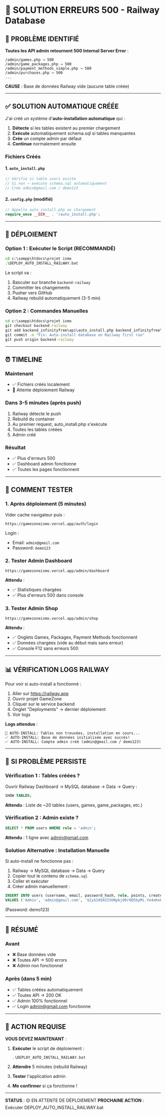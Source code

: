 # 🔧 SOLUTION ERREURS 500 - Railway Database

## 🎯 PROBLÈME IDENTIFIÉ

**Toutes les API admin retournent 500 Internal Server Error** :
```
/admin/games.php → 500
/admin/game_packages.php → 500  
/admin/payment_methods_simple.php → 500
/admin/purchases.php → 500
...
```

**CAUSE** : Base de données Railway vide (aucune table créée)

---

## ✅ SOLUTION AUTOMATIQUE CRÉÉE

J'ai créé un système d'**auto-installation automatique** qui :

1. **Détecte** si les tables existent au premier chargement
2. **Exécute** automatiquement schema.sql si tables manquantes
3. **Crée** un compte admin par défaut
4. **Continue** normalement ensuite

### Fichiers Créés

#### 1. `auto_install.php`
```php
// Vérifie si table users existe
// Si non → exécute schema.sql automatiquement
// Crée admin@gmail.com / demo123
```

#### 2. `config.php` (modifié)
```php
// Appelle auto_install.php au chargement
require_once __DIR__ . '/auto_install.php';
```

---

## 🚀 DÉPLOIEMENT

### Option 1 : Exécuter le Script (RECOMMANDÉ)

```cmd
cd c:\xampp\htdocs\projet ismo
.\DEPLOY_AUTO_INSTALL_RAILWAY.bat
```

Le script va :
1. Basculer sur branche `backend-railway`
2. Committer les changements
3. Pusher vers GitHub
4. Railway rebuild automatiquement (3-5 min)

### Option 2 : Commandes Manuelles

```cmd
cd c:\xampp\htdocs\projet ismo
git checkout backend-railway
git add backend_infinityfree\api\auto_install.php backend_infinityfree\api\config.php
git commit -m "Fix: Auto-install database on Railway first run"
git push origin backend-railway
```

---

## ⏰ TIMELINE

### Maintenant
- ✅ Fichiers créés localement
- 🔄 Attente déploiement Railway

### Dans 3-5 minutes (après push)
1. Railway détecte le push
2. Rebuild du container
3. Au premier request, auto_install.php s'exécute
4. Toutes les tables créées
5. Admin créé

### Résultat
- ✅ Plus d'erreurs 500
- ✅ Dashboard admin fonctionne
- ✅ Toutes les pages fonctionnent

---

## 🧪 COMMENT TESTER

### 1. Après déploiement (5 minutes)

Vider cache navigateur puis :

```
https://gamezoneismo.vercel.app/auth/login
```

Login :
- Email: `admin@gmail.com`
- Password: `demo123`

### 2. Tester Admin Dashboard

```
https://gamezoneismo.vercel.app/admin/dashboard
```

**Attendu** : 
- ✅ Statistiques chargées
- ✅ Plus d'erreurs 500 dans console

### 3. Tester Admin Shop

```
https://gamezoneismo.vercel.app/admin/shop
```

**Attendu** :
- ✅ Onglets Games, Packages, Payment Methods fonctionnent
- ✅ Données chargées (vide au début mais sans erreur)
- ✅ Console F12 sans erreurs 500

---

## 📊 VÉRIFICATION LOGS RAILWAY

Pour voir si auto-install a fonctionné :

1. Aller sur https://railway.app
2. Ouvrir projet GameZone
3. Cliquer sur le service backend
4. Onglet "Deployments" → dernier déploiement
5. Voir logs

**Logs attendus** :
```
🔄 AUTO-INSTALL: Tables non trouvées, installation en cours...
✅ AUTO-INSTALL: Base de données initialisée avec succès!
✅ AUTO-INSTALL: Compte admin créé (admin@gmail.com / demo123)
```

---

## 🔄 SI PROBLÈME PERSISTE

### Vérification 1 : Tables créées ?

Ouvrir Railway Dashboard → MySQL database → Data → Query :
```sql
SHOW TABLES;
```

**Attendu** : Liste de ~20 tables (users, games, game_packages, etc.)

### Vérification 2 : Admin existe ?

```sql
SELECT * FROM users WHERE role = 'admin';
```

**Attendu** : 1 ligne avec admin@gmail.com

### Solution Alternative : Installation Manuelle

Si auto-install ne fonctionne pas :

1. Railway → MySQL database → Data → Query
2. Copier tout le contenu de `schema.sql`
3. Coller et exécuter
4. Créer admin manuellement :
```sql
INSERT INTO users (username, email, password_hash, role, points, created_at, updated_at) 
VALUES ('Admin', 'admin@gmail.com', '$2y$10$92IXUNpkjO0rOQ5byMi.Ye4oKoEa3Ro9llC/.og/at2.uheWG/igi', 'admin', 0, NOW(), NOW());
```
(Password: demo123)

---

## 🎯 RÉSUMÉ

### Avant
- ❌ Base données vide
- ❌ Toutes API → 500 errors
- ❌ Admin non fonctionnel

### Après (dans 5 min)
- ✅ Tables créées automatiquement
- ✅ Toutes API → 200 OK
- ✅ Admin 100% fonctionnel
- ✅ Login admin@gmail.com fonctionne

---

## 🚀 ACTION REQUISE

**VOUS DEVEZ MAINTENANT** :

1. **Exécuter** le script de déploiement :
   ```cmd
   .\DEPLOY_AUTO_INSTALL_RAILWAY.bat
   ```

2. **Attendre** 5 minutes (rebuild Railway)

3. **Tester** l'application admin

4. **Me confirmer** si ça fonctionne !

---

**STATUS** : 🟡 EN ATTENTE DE DÉPLOIEMENT
**PROCHAINE ACTION** : Exécuter DEPLOY_AUTO_INSTALL_RAILWAY.bat

